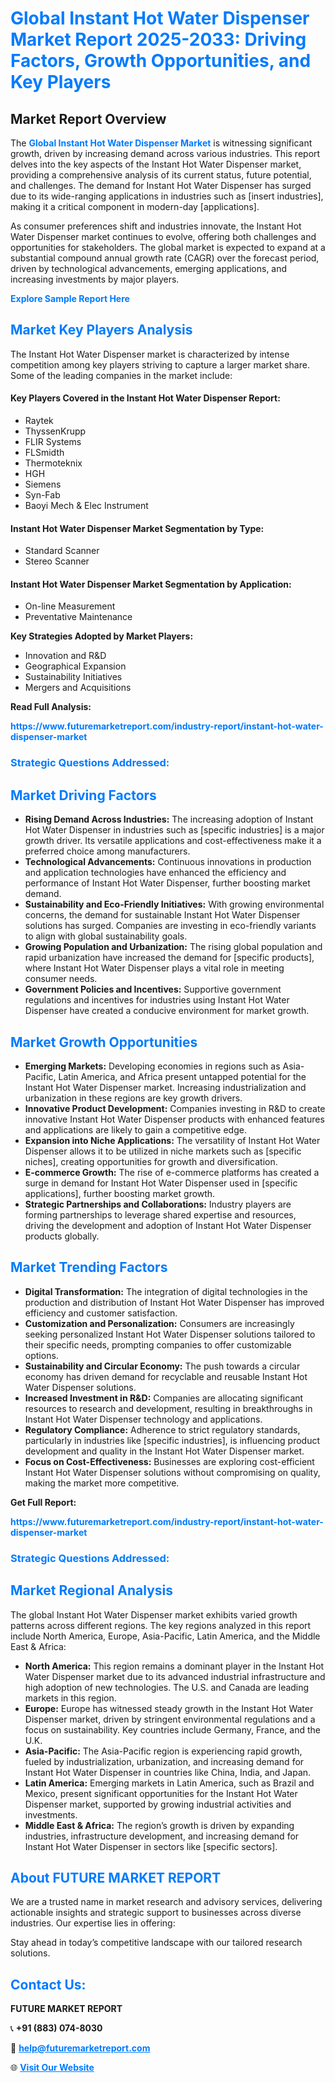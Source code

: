 <h1 style="color: #007BFF;">Global Instant Hot Water Dispenser Market Report 2025-2033: Driving Factors, Growth Opportunities, and Key Players</h1>

<section id="overview">
<h2>Market Report Overview</h2>
<p>The <a href="https://www.futuremarketreport.com/industry-report/instant-hot-water-dispenser-market" style="color: #007BFF; text-decoration: none;"><strong>Global Instant Hot Water Dispenser Market</strong></a> is witnessing significant growth, driven by increasing demand across various industries. This report delves into the key aspects of the Instant Hot Water Dispenser market, providing a comprehensive analysis of its current status, future potential, and challenges. The demand for Instant Hot Water Dispenser has surged due to its wide-ranging applications in industries such as [insert industries], making it a critical component in modern-day [applications].</p>
<p>As consumer preferences shift and industries innovate, the Instant Hot Water Dispenser market continues to evolve, offering both challenges and opportunities for stakeholders. The global market is expected to expand at a substantial compound annual growth rate (CAGR) over the forecast period, driven by technological advancements, emerging applications, and increasing investments by major players.</p>
</section>

<section id="overview">
<p><a href="https://www.futuremarketreport.com/request-sample/reportId=31955" style="color: #007BFF; text-decoration: none;"><strong>Explore Sample Report Here</strong></a></p>
</section>

<section id="key-players">
<h2 style="color: #007BFF;">Market Key Players Analysis</h2>
<p>The Instant Hot Water Dispenser market is characterized by intense competition among key players striving to capture a larger market share. Some of the leading companies in the market include:</p>
<h4>Key Players Covered in the Instant Hot Water Dispenser Report:</h4>
<ul><li>Raytek</li><li>ThyssenKrupp</li><li>FLIR Systems</li><li>FLSmidth</li><li>Thermoteknix</li><li>HGH</li><li>Siemens</li><li>Syn-Fab</li><li>Baoyi Mech &amp; Elec Instrument</li></ul>
<h4>Instant Hot Water Dispenser Market Segmentation by Type:</h4>
<ul><li>Standard Scanner</li><li>Stereo Scanner</li></ul>

<h4>Instant Hot Water Dispenser Market Segmentation by Application:</h4>
<ul><li>On-line Measurement</li><li>Preventative Maintenance</li></ul>
<p><strong>Key Strategies Adopted by Market Players:</strong></p>
<ul>
<li>Innovation and R&D</li>
<li>Geographical Expansion</li>
<li>Sustainability Initiatives</li>
<li>Mergers and Acquisitions</li>
</ul>
</section>

<section>
<p><strong>Read Full Analysis: </strong></p><a href="https://www.futuremarketreport.com/industry-report/instant-hot-water-dispenser-market" style="color: #007BFF; text-decoration: none;"><strong>https://www.futuremarketreport.com/industry-report/instant-hot-water-dispenser-market</strong></a>
<h3 style="color: #007BFF;">Strategic Questions Addressed:</h3>
</section>

<section id="driving-factors">
<h2 style="color: #007BFF;">Market Driving Factors</h2>
<ul>
<li><strong>Rising Demand Across Industries:</strong> The increasing adoption of Instant Hot Water Dispenser in industries such as [specific industries] is a major growth driver. Its versatile applications and cost-effectiveness make it a preferred choice among manufacturers.</li>
<li><strong>Technological Advancements:</strong> Continuous innovations in production and application technologies have enhanced the efficiency and performance of Instant Hot Water Dispenser, further boosting market demand.</li>
<li><strong>Sustainability and Eco-Friendly Initiatives:</strong> With growing environmental concerns, the demand for sustainable Instant Hot Water Dispenser solutions has surged. Companies are investing in eco-friendly variants to align with global sustainability goals.</li>
<li><strong>Growing Population and Urbanization:</strong> The rising global population and rapid urbanization have increased the demand for [specific products], where Instant Hot Water Dispenser plays a vital role in meeting consumer needs.</li>
<li><strong>Government Policies and Incentives:</strong> Supportive government regulations and incentives for industries using Instant Hot Water Dispenser have created a conducive environment for market growth.</li>
</ul>
</section>

<section id="growth-opportunities">
<h2 style="color: #007BFF;">Market Growth Opportunities</h2>
<ul>
<li><strong>Emerging Markets:</strong> Developing economies in regions such as Asia-Pacific, Latin America, and Africa present untapped potential for the Instant Hot Water Dispenser market. Increasing industrialization and urbanization in these regions are key growth drivers.</li>
<li><strong>Innovative Product Development:</strong> Companies investing in R&D to create innovative Instant Hot Water Dispenser products with enhanced features and applications are likely to gain a competitive edge.</li>
<li><strong>Expansion into Niche Applications:</strong> The versatility of Instant Hot Water Dispenser allows it to be utilized in niche markets such as [specific niches], creating opportunities for growth and diversification.</li>
<li><strong>E-commerce Growth:</strong> The rise of e-commerce platforms has created a surge in demand for Instant Hot Water Dispenser used in [specific applications], further boosting market growth.</li>
<li><strong>Strategic Partnerships and Collaborations:</strong> Industry players are forming partnerships to leverage shared expertise and resources, driving the development and adoption of Instant Hot Water Dispenser products globally.</li>
</ul>
</section>

<section id="trending-factors">
<h2 style="color: #007BFF;">Market Trending Factors</h2>
<ul>
<li><strong>Digital Transformation:</strong> The integration of digital technologies in the production and distribution of Instant Hot Water Dispenser has improved efficiency and customer satisfaction.</li>
<li><strong>Customization and Personalization:</strong> Consumers are increasingly seeking personalized Instant Hot Water Dispenser solutions tailored to their specific needs, prompting companies to offer customizable options.</li>
<li><strong>Sustainability and Circular Economy:</strong> The push towards a circular economy has driven demand for recyclable and reusable Instant Hot Water Dispenser solutions.</li>
<li><strong>Increased Investment in R&D:</strong> Companies are allocating significant resources to research and development, resulting in breakthroughs in Instant Hot Water Dispenser technology and applications.</li>
<li><strong>Regulatory Compliance:</strong> Adherence to strict regulatory standards, particularly in industries like [specific industries], is influencing product development and quality in the Instant Hot Water Dispenser market.</li>
<li><strong>Focus on Cost-Effectiveness:</strong> Businesses are exploring cost-efficient Instant Hot Water Dispenser solutions without compromising on quality, making the market more competitive.</li>
</ul>
</section>

<section>
<p><strong>Get Full Report: </strong></p><a href="https://www.futuremarketreport.com/industry-report/instant-hot-water-dispenser-market" style="color: #007BFF; text-decoration: none;"><strong>https://www.futuremarketreport.com/industry-report/instant-hot-water-dispenser-market</strong></a>
<h3 style="color: #007BFF;">Strategic Questions Addressed:</h3>
</section>


<section id="regional-analysis">
<h2 style="color: #007BFF;">Market Regional Analysis</h2>
<p>The global Instant Hot Water Dispenser market exhibits varied growth patterns across different regions. The key regions analyzed in this report include North America, Europe, Asia-Pacific, Latin America, and the Middle East & Africa:</p>
<ul>
<li><strong>North America:</strong> This region remains a dominant player in the Instant Hot Water Dispenser market due to its advanced industrial infrastructure and high adoption of new technologies. The U.S. and Canada are leading markets in this region.</li>
<li><strong>Europe:</strong> Europe has witnessed steady growth in the Instant Hot Water Dispenser market, driven by stringent environmental regulations and a focus on sustainability. Key countries include Germany, France, and the U.K.</li>
<li><strong>Asia-Pacific:</strong> The Asia-Pacific region is experiencing rapid growth, fueled by industrialization, urbanization, and increasing demand for Instant Hot Water Dispenser in countries like China, India, and Japan.</li>
<li><strong>Latin America:</strong> Emerging markets in Latin America, such as Brazil and Mexico, present significant opportunities for the Instant Hot Water Dispenser market, supported by growing industrial activities and investments.</li>
<li><strong>Middle East & Africa:</strong> The region’s growth is driven by expanding industries, infrastructure development, and increasing demand for Instant Hot Water Dispenser in sectors like [specific sectors].</li>
</ul>
</section>

<footer>
<h2 style="color: #007BFF;">About FUTURE MARKET REPORT</h2>
<p>We are a trusted name in market research and advisory services, delivering actionable insights and strategic support to businesses across diverse industries. Our expertise lies in offering:</p>

<p>Stay ahead in today’s competitive landscape with our tailored research solutions.</p>

<h2 style="color: #007BFF;">Contact Us:</h2>
<p><strong>FUTURE MARKET REPORT</strong></p>
<p>📞 <strong>+91 (883) 074-8030</strong></p>
<p>📧 <strong><a href="mailto:help@futuremarketreport.com" style="color: #007BFF;">help@futuremarketreport.com</a></strong></p>
<p>🌐 <strong><a href="https://www.futuremarketreport.com/" style="color: #007BFF;">Visit Our Website</a></strong></p>
</footer>